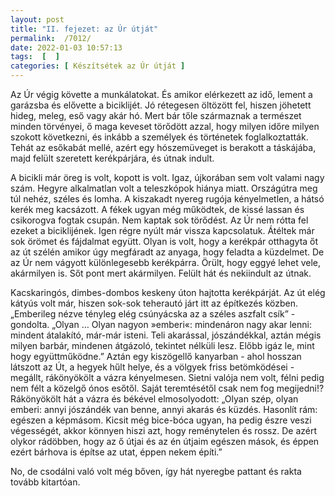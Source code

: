 ```yaml
---
layout: post
title: "II. fejezet: az Úr útját"
permalink:  /7012/ 
date: 2022-01-03 10:57:13
tags:  [  ] 
categories: [ Készítsétek az Úr útját ]
---
```

Az Úr végig követte a munkálatokat. És amikor elérkezett az idő, lement a garázsba és elővette a biciklijét. Jó rétegesen öltözött fel, hiszen jöhetett hideg, meleg, eső vagy akár hó. Mert bár tőle származnak a természet minden törvényei, ő maga keveset törődött azzal, hogy milyen időre milyen szokott következni, és inkább a személyek és történetek foglalkoztatták. Tehát az esőkabát mellé, azért egy hószemüveget is berakott a táskájába, majd felült szeretett kerékpárjára, és útnak indult.

A bicikli már öreg is volt, kopott is volt. Igaz, újkorában sem volt valami nagy szám. Hegyre alkalmatlan volt a teleszkópok hiánya miatt. Országútra meg túl nehéz, széles és lomha. A kiszakadt nyereg rugója kényelmetlen, a hátsó kerék meg kacsázott. A fékek ugyan még működtek, de kissé lassan és csikorogva fogtak csupán. Nem kaptak sok törődést. Az Úr nem rótta fel ezeket a biciklijének. Igen régre nyúlt már vissza kapcsolatuk. Átéltek már sok örömet és fájdalmat együtt. Olyan is volt, hogy a kerékpár otthagyta őt az út szélén amikor úgy megfáradt az anyaga, hogy feladta a küzdelmet. De az Úr nem vágyott különlegesebb kerékpárra. Örült, hogy eggyé lehet vele, akármilyen is. Sőt pont mert akármilyen. Felült hát és nekiindult az útnak.

Kacskaringós, dimbes-dombos keskeny úton hajtotta kerékpárját. Az út elég kátyús volt már, hiszen sok-sok teherautó járt itt az építkezés közben. „Emberileg nézve tényleg elég csúnyácska az a széles aszfalt csík” - gondolta. „Olyan … Olyan nagyon »emberi«: mindenáron nagy akar lenni: mindent átalakító, már-már isteni. Teli akarással, jószándékkal, aztán mégis milyen barbár, mindenen átgázoló, tekintet nélküli lesz. Előbb igáz le, mint hogy együttműködne.” Aztán egy kiszögellő kanyarban - ahol hosszan látszott az Út, a hegyek hűlt helye, és a völgyek friss betömködései - megállt, rákönyökölt a vázra kényelmesen. Sietni valója nem volt, félni pedig nem félt a közelgő ónos esőtől. Saját teremtésétől csak nem fog megijedni!? Rákönyökölt hát a vázra és békével elmosolyodott: „Olyan szép, olyan emberi: annyi jószándék van benne, annyi akarás és küzdés. Hasonlít rám: egészen a képmásom. Kicsit még bice-bóca ugyan, ha pedig észre veszi végességét, akkor könnyen hiszi azt, hogy reménytelen és rossz. De azért olykor rádöbben, hogy az ő útjai és az én útjaim egészen mások, és éppen ezért bárhova is építse az utat, éppen nekem építi.”

No, de csodálni való volt még bőven, így hát nyeregbe pattant és rakta tovább kitartóan.
